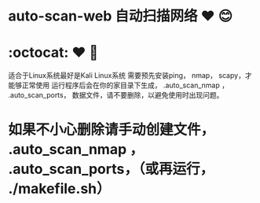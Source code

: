 # auto-scan-web 自动扫描网络 :heart: :blush:
             
#              :octocat: :heart: :dolls:
             
适合于Linux系统最好是Kali Linux系统
需要预先安装ping， nmap， scapy，才能够正常使用
运行程序后会在你的家目录下生成， .auto_scan_nmap ， .auto_scan_ports， 数据文件，请不要删除，以避免使用时出现问题。
# 如果不小心删除请手动创建文件， .auto_scan_nmap ， .auto_scan_ports，（或再运行， ./makefile.sh）
